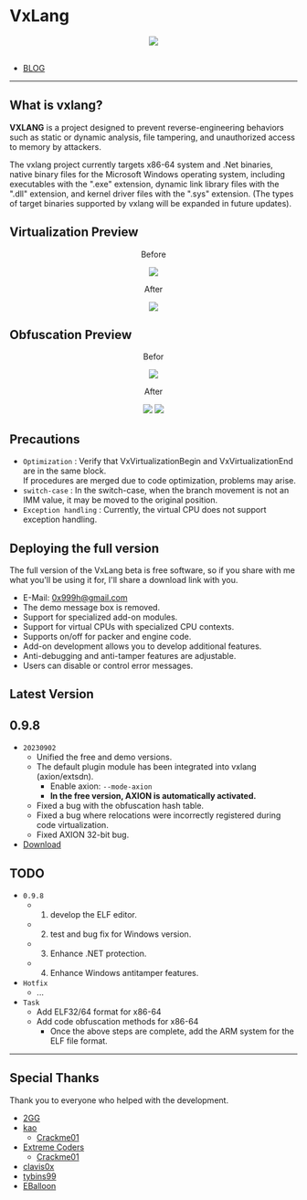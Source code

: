 # VxLang

<div align="center">
   <a href="https://vxlang.github.io/">
      <img src="https://vxlang.github.io/image/vxlang.gif" loop=infinite style="max-width: 100%; height: auto;" />
   </a>
</div>
<br>

- [BLOG](https://vxlang.github.io/)

---

## What is vxlang?

**VXLANG** is a project designed to prevent reverse-engineering behaviors such as static or dynamic analysis, file tampering, and unauthorized access to memory by attackers. 

The vxlang project currently targets x86-64 system and .Net binaries, native binary files for the Microsoft Windows operating system, including executables with the ".exe" extension, dynamic link library files with the ".dll" extension, and kernel driver files with the ".sys" extension. (The types of target binaries supported by vxlang will be expanded in future updates).

## Virtualization Preview

<div align="center">
   <p>Before</p>
   <img src="https://vxlang.github.io/image/VMBegin.png" style="max-width: 100%; height: auto;" />
   <p>After</p>
   <img src="https://vxlang.github.io/image/VMEnd.png" style="max-width: 100%; height: auto;" />
</div>

## Obfuscation Preview

<div align="center">
   <p>Befor</p>
   <img src="https://vxlang.github.io/image/bef.PNG" style="max-width: 100%; height: auto;" />
   <p>After</p>
   <img src="https://vxlang.github.io/image/aft.PNG" style="max-width: 100%; height: auto;" /> 
   <img src="https://vxlang.github.io/image/aft2.PNG" style="max-width: 100%; height: auto;" /> 
</div>

## Precautions

- `Optimization` : Verify that VxVirtualizationBegin and VxVirtualizationEnd are in the same block.  
  If procedures are merged due to code optimization, problems may arise.
- `switch-case` : In the switch-case, when the branch movement is not an IMM value, it may be moved to the original position.
- `Exception handling` : Currently, the virtual CPU does not support exception handling.
  
## Deploying the full version

The full version of the VxLang beta is free software, so if you share with me what you'll be using it for, I'll share a download link with you.

- E-Mail: 0x999h@gmail.com
- The demo message box is removed.
- Support for specialized add-on modules.
- Support for virtual CPUs with specialized CPU contexts.
- Supports on/off for packer and engine code.
- Add-on development allows you to develop additional features.
- Anti-debugging and anti-tamper features are adjustable.
- Users can disable or control error messages.

## Latest Version

0.9.8
---
  - `20230902`
    - Unified the free and demo versions. 
    - The default plugin module has been integrated into vxlang (axion/extsdn).
      - Enable axion: `--mode-axion`
      - **In the free version, AXION is automatically activated.**
    - Fixed a bug with the obfuscation hash table.
    - Fixed a bug where relocations were incorrectly registered during code virtualization.
    - Fixed AXION 32-bit bug.
  - [Download](https://vxlang.github.io/download.html)
      
## TODO
- `0.9.8`
  - 1. develop the ELF editor.
  - 2. test and bug fix for Windows version.
  - 3. Enhance .NET protection.
  - 4. Enhance Windows antitamper features.
- `Hotfix`
  - ...
- `Task`
  - Add ELF32/64 format for x86-64
  - Add code obfuscation methods for x86-64
    - Once the above steps are complete, add the ARM system for the ELF file format.
    
---

## Special Thanks

Thank you to everyone who helped with the development.

- [2GG](https://twitter.com/2gg) 
- [kao](https://lifeinhex.com/) 
  - [Crackme01](https://forum.tuts4you.com/topic/43809-users-desktop-crackme/#comment-213340) 
- [Extreme Coders](https://github.com/extremecoders-re/tuts4you_users_desktop_crackme_writeup) 
  - [Crackme01](https://forum.tuts4you.com/topic/43809-users-desktop-crackme/#comment-213328)  
- [clavis0x](https://github.com/clavis0x)
- [tybins99](https://github.com/tybins99) 
- [EBalloon](https://github.com/EBalloon)
  
  
  
